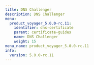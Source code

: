 ```yaml
---
title: DNS Challenger
description: DNS Challenger
menu:
  product_voyager_5.0.0-rc.11:
    identifier: dns-certificate
    parent: certificate-guides
    name: DNS Challenger
    weight: 15
menu_name: product_voyager_5.0.0-rc.11
info:
  version: 5.0.0-rc.11
---
```


